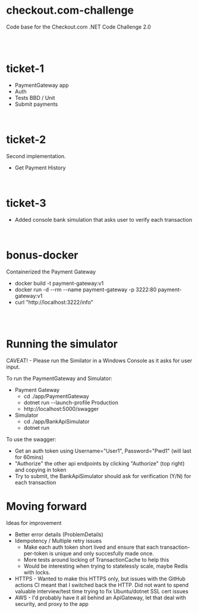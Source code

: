 # checkout.com-challenge
Code base for the Checkout.com .NET Code Challenge 2.0


<br />
<br />

# ticket-1
- PaymentGateway app
- Auth
- Tests BBD / Unit
- Submit payments

<br />

# ticket-2
Second implementation.
- Get Payment History

<br />

# ticket-3
- Added console bank simulation that asks user to verify each transaction

<br />

# bonus-docker
Containerized the Payment Gateway
- docker build -t payment-gateway:v1
- docker run -d --rm --name payment-gateway -p 3222:80 payment-gateway:v1
- curl "http://localhost:3222/info"


<br />
<br />

# Running the simulator
CAVEAT! - Please run the Similator in a Windows Console as it asks for user input.

To run the PaymentGateway and Simulator:
- Payment Gateway
    - cd ./app/PaymentGateway
    - dotnet run --launch-profile Production
    - http://localhost:5000/swagger
- Simulator
    - cd ./app/BankApiSimulator
    - dotnet run 

To use the swagger:
- Get an auth token using Username="User1", Password="Pwd1" (will last for 60mins)
- "Authorize" the other api endpoints by clicking "Authorize" (top right) and copying in token
- Try to submit, the BankApiSimulator should ask for verification (Y/N) for each transaction


# Moving forward
Ideas for improvement
- Better error details (ProblemDetails)
- Idempotency / Multiple retry issues
    - Make each auth token short lived and ensure that each transaction-per-token is unique and only succesfully made once.
    - More tests around locking of TransactionCache to help this
    - Would be interesting when trying to statelessly scale, maybe Redis with locks.
- HTTPS - Wanted to make this HTTPS only, but issues with the GitHub actions CI meant that I switched back the HTTP. Did not want to spend valuable interview/test time trying to fix Ubuntu/dotnet SSL cert issues
- AWS - I'd probably have it all behind an ApiGateway, let that deal with security, and proxy to the app
